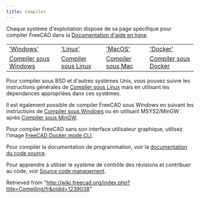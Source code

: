 ```yaml
---
title: Compiler
---
```

Chaque système d'exploitation dispose de sa page spécifique pour compiler FreeCAD dans la [Documentation d'aide en ligne](/Online_Help_Toc/fr "Online Help Toc/fr").

|  |  |  |  |
| --- | --- | --- | --- |
| ['Windows'](/Compile_on_Windows/fr "Compile on Windows/fr") | ['Linux'](/Compile_on_Linux/fr "Compile on Linux/fr") | ['MacOS'](/Compile_on_MacOS/fr "Compile on MacOS/fr") | ['Docker'](/Compile_on_Docker/fr "Compile on Docker/fr") |
| [Compiler sous Windows](/Compile_on_Windows/fr "Compile on Windows/fr") | [Compiler sous Linux](/Compile_on_Linux/fr "Compile on Linux/fr") | [Compiler sous Mac](/Compile_on_MacOS/fr "Compile on MacOS/fr") | [Compiler sous Docker](/Compile_on_Docker/fr "Compile on Docker/fr") |

Pour compiler sous BSD et d'autres systèmes Unix, vous pouvez suivre les instructions générales de [Compiler sous Linux](/Compile_on_Linux/fr "Compile on Linux/fr") mais en utilisant les dépendances appropriées dans ces systèmes.

Il est également possible de compiler FreeCAD sous Windows en suivant les instructions de [Compiler sous Windows](/Compile_on_Windows/fr "Compile on Windows/fr") ou en utilisant MSYS2/MinGW après [Compiler sous MinGW](/Compile_on_MinGW/fr "Compile on MinGW/fr").

Pour compiler FreeCAD sans son interface utilisateur graphique, utilisez l'image [FreeCAD Docker mode CLI](/FreeCAD_Docker_CLI_mode/fr "FreeCAD Docker CLI mode/fr").

Pour compiler la documentation de programmation, voir la [documentation du code source](/Source_documentation/fr "Source documentation/fr").

Pour apprendre à utiliser le système de contrôle des révisions et contribuer au code, voir [Source code management](/Source_code_management/fr "Source code management/fr").

Retrieved from "<http://wiki.freecad.org/index.php?title=Compiling/fr&oldid=1239038>"